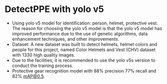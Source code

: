 # DetectPPE with yolo v5

-	Using yolo v5 model for identification: person, helmet, protective vest. The reason for choosing the yolo v5 model is that the yolo v5 model has improved performance due to the use of genetic algorithms, data enhancement techniques, and other improvements.
-	Dataset: A new dataset was built to detect helmets, helmet colors and people for this project, named Color Helmets and Vest (CHV) dataset with 1330 high quality images.
-	Due to the facilities, it is recommended to use the yolo v5s version to conduct the training process.
-	Protective gear recognition model with 88% precision 77% recall and 82% mAP@0.5.
